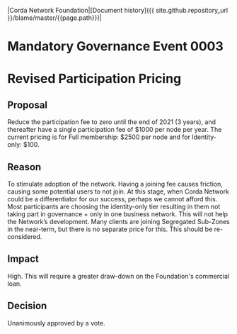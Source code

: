 |Corda Network Foundation|[Document history]({{ site.github.repository_url }}/blame/master/{{page.path}})|

 Mandatory Governance Event 0003
 ===============================

 Revised Participation Pricing
 ===================================

 Proposal
 --------
 Reduce the participation fee to zero until the end of 2021 (3 years), and thereafter have a single participation fee of 
 $1000 per node per year. The current pricing is for Full membership: $2500 per node and for Identity-only: $100.

 Reason
 ------
 To stimulate adoption of the network. Having a joining fee causes friction, causing some 
 potential users to not join. At this stage, when Corda Network could be a differentiator 
 for our success, perhaps we cannot afford this. Most participants are choosing the 
 identity-only tier resulting in them not taking part in governance + only in 
 one business network. This will not help the Network’s development. Many clients are 
 joining Segregated Sub-Zones in the near-term, but there is no 
 separate price for this. This should be re-considered.


 Impact
 ------
 High. This will require a greater draw-down on the Foundation's commercial loan. 

 Decision
 --------
 Unanimously approved by a vote.
